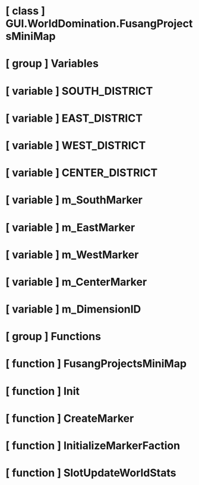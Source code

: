 # [ class ] GUI.WorldDomination.FusangProjectsMiniMap

# [ group ] Variables

# [ variable ] SOUTH_DISTRICT

# [ variable ] EAST_DISTRICT

# [ variable ] WEST_DISTRICT

# [ variable ] CENTER_DISTRICT

# [ variable ] m_SouthMarker

# [ variable ] m_EastMarker

# [ variable ] m_WestMarker

# [ variable ] m_CenterMarker

# [ variable ] m_DimensionID

# [ group ] Functions

# [ function ] FusangProjectsMiniMap

# [ function ] Init

# [ function ] CreateMarker

# [ function ] InitializeMarkerFaction

# [ function ] SlotUpdateWorldStats

